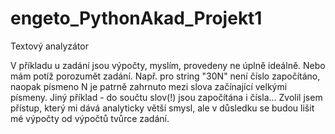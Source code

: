 # engeto_PythonAkad_Projekt1
Textový analyzátor

V příkladu u zadání jsou výpočty, myslím, provedeny ne úplně ideálně. Nebo mám potíž porozumět zadání.
Např. pro string "30N" není číslo započítáno, naopak písmeno N je patrně zahrnuto mezi slova začínající velkými
písmeny. Jiný příklad - do součtu slov(!) jsou započítána i čísla... Zvolil jsem přístup, který mi dává analyticky
větší smysl, ale v důsledku se budou lišit mé výpočty od výpočtů tvůrce zadání.